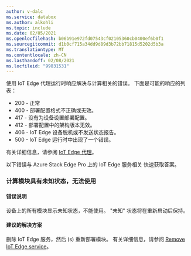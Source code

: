 ```yaml
---
author: v-dalc
ms.service: databox
ms.author: alkohli
ms.topic: include
ms.date: 02/05/2021
ms.openlocfilehash: b06b91e972fd07543cf02105360cb0400ef6b0f1
ms.sourcegitcommit: d1b0cf715a34dd9d89d3b72bb71815d5202d5b3a
ms.translationtype: MT
ms.contentlocale: zh-CN
ms.lasthandoff: 02/08/2021
ms.locfileid: "99831531"
---
```

使用 IoT Edge 代理运行时响应解决与计算相关的错误。 下面是可能的响应的列表：

* 200 - 正常
* 400 - 部署配置格式不正确或无效。
* 417 - 没有为设备设置部署配置。
* 412 - 部署配置中的架构版本无效。
* 406 - IoT Edge 设备脱机或不发送状态报告。
* 500 - IoT Edge 运行时中出现了一个错误。

有关详细信息，请参阅 [IoT Edge 代理](/azure/iot-edge/iot-edge-runtime?view=iotedge-2018-06&preserve-view=true#iot-edge-agent)。

以下错误与 Azure Stack Edge Pro 上的 IoT Edge 服务相关<!--/ Data Box Gateway--> 快速获取答案。

### <a name="compute-modules-have-unknown-status-and-cant-be-used"></a>计算模块具有未知状态，无法使用

#### <a name="error-description"></a>错误说明

设备上的所有模块显示未知状态，不能使用。 "未知" 状态将在重新启动后保持。<!--Original Support ticket relates to trying to deploy a container app on a Hub. Based on the work item, I assume the error description should not be that specific, and that the error applies to Azure Stack Edge Devices, which is the focus of this troubleshooting.-->

#### <a name="suggested-solution"></a>建议的解决方案

删除 IoT Edge 服务，然后 (s) 重新部署模块。 有关详细信息，请参阅 [Remove IoT Edge service](../articles/databox-online/azure-stack-edge-j-series-manage-compute.md#remove-iot-edge-service)。
